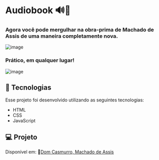 # Audiobook 🔊📙
### Agora você pode mergulhar na obra-prima de Machado de Assis de uma maneira completamente nova.
![image](https://github.com/marostegaf/machado-de-assis-js/assets/103620713/ed96f991-ce76-4195-be75-a714f3f7c4ae)
### Prático, em qualquer lugar!
![image](https://github.com/marostegaf/machado-de-assis-js/assets/103620713/74d22de6-d5a7-45ea-bd24-1adb06e8a9cd)

## 🚀 Tecnologias

Esse projeto foi desenvolvido utilizando as seguintes tecnologias:
- HTML
- CSS
- JavaScript


## 💻 Projeto
Disponível em: 🔗[Dom Casmurro, Machado de Assis](https://machado-de-assis.vercel.app/)
